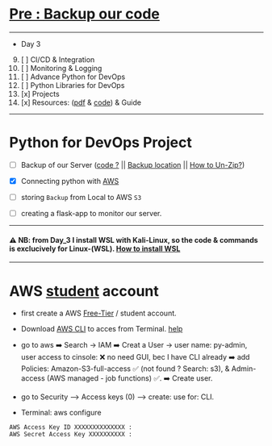# [Pre : Backup our code](../Day%203/backup.py)

---

- Day 3

09) [ ] CI/CD & Integration
10) [ ] Monitoring & Logging
11) [ ] Advance Python for DevOps
12) [ ] Python Libraries for DevOps
13) [x] Projects
14) [x] Resources: ([pdf]() & [code](https://github.com/LondheShubham153/python-masterclass)) & Guide

---

# Python for DevOps Project

- [ ] Backup of our Server ([code ?](./backup.py) || [Backup location](../../Py%20for%20DevOps-Backup/) || [How to Un-Zip?](./un-zip.md))
- [x] Connecting python with [AWS](#)
- [ ] storing `Backup` from Local to AWS `S3`
- [ ] creating a flask-app to monitor our server.


---

#### ⚠️ NB: from Day_3 I install WSL with Kali-Linux, so the code & commands is exclucively for Linux-(WSL). [How to install WSL](https://github.com/akashdip2001/kali-all-commands/blob/main/README.md#wsl) 

---

# AWS [student](https://aws.amazon.com/education/awseducate/) account

- first create a AWS [Free-Tier](https://aws.amazon.com/free) / student account.
- Download [AWS CLI](https://docs.aws.amazon.com/cli/latest/userguide/getting-started-install.html#getting-started-install-instructions) to acces from Terminal. [help](./AWS-CLI-install-help.md)
- go to aws ➡️ Search -> IAM ➡️ Creat a User -> user name: py-admin, user access to cinsole: ❌ no need GUI, bec I have CLI already ➡️ add Policies: Amazon-S3-full-access ✅ (not found ? Search: s3), & Admin-access (AWS managed - job functions) ✅. ➡️ Create user.

- go to Security --> Access keys (0) --> create: use for: CLI.
- Terminal: aws configure

```
AWS Access Key ID XXXXXXXXXXXXXX :
AWS Secret Access Key XXXXXXXXXX :
```

